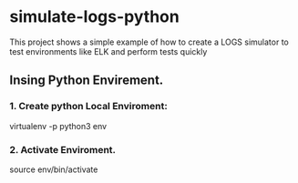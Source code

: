# simulate-logs-python
This project shows a simple example of how to create a LOGS simulator to test environments like ELK and perform tests quickly


## Insing Python Envirement. 

### 1. Create python Local Enviroment: 

virtualenv -p python3 env

### 2. Activate Enviroment. 

source env/bin/activate